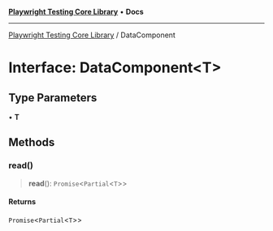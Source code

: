 [**Playwright Testing Core Library**](../README.md) • **Docs**

***

[Playwright Testing Core Library](../README.md) / DataComponent

# Interface: DataComponent\<T\>

## Type Parameters

• **T**

## Methods

### read()

> **read**(): `Promise`\<`Partial`\<`T`\>\>

#### Returns

`Promise`\<`Partial`\<`T`\>\>
